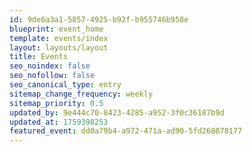 ```yaml
---
id: 9de6a3a1-5857-4925-b92f-b955746b958e
blueprint: event_home
template: events/index
layout: layouts/layout
title: Events
seo_noindex: false
seo_nofollow: false
seo_canonical_type: entry
sitemap_change_frequency: weekly
sitemap_priority: 0.5
updated_by: 9e444c70-8423-4285-a952-3f0c36187b9d
updated_at: 1759398253
featured_event: dd0a79b4-a972-471a-ad90-5fd268078177
---
```

